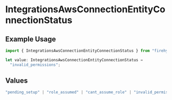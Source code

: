 # IntegrationsAwsConnectionEntityConnectionStatus

## Example Usage

```typescript
import { IntegrationsAwsConnectionEntityConnectionStatus } from "firehydrant/models/components";

let value: IntegrationsAwsConnectionEntityConnectionStatus =
  "invalid_permissions";
```

## Values

```typescript
"pending_setup" | "role_assumed" | "cant_assume_role" | "invalid_permissions" | "validated"
```